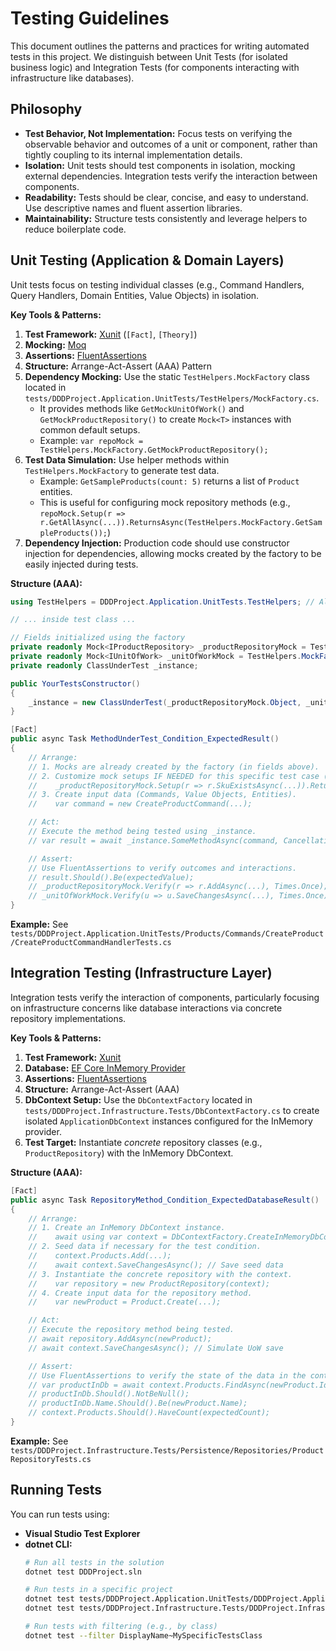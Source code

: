 # Testing Guidelines

This document outlines the patterns and practices for writing automated tests in this project. We distinguish between Unit Tests (for isolated business logic) and Integration Tests (for components interacting with infrastructure like databases).

## Philosophy

- **Test Behavior, Not Implementation:** Focus tests on verifying the observable behavior and outcomes of a unit or component, rather than tightly coupling to its internal implementation details.
- **Isolation:** Unit tests should test components in isolation, mocking external dependencies. Integration tests verify the interaction between components.
- **Readability:** Tests should be clear, concise, and easy to understand. Use descriptive names and fluent assertion libraries.
- **Maintainability:** Structure tests consistently and leverage helpers to reduce boilerplate code.

## Unit Testing (Application & Domain Layers)

Unit tests focus on testing individual classes (e.g., Command Handlers, Query Handlers, Domain Entities, Value Objects) in isolation.

**Key Tools & Patterns:**

1.  **Test Framework:** [Xunit](https://xunit.net/) (`[Fact]`, `[Theory]`)
2.  **Mocking:** [Moq](https://github.com/moq/moq)
3.  **Assertions:** [FluentAssertions](https://fluentassertions.com/)
4.  **Structure:** Arrange-Act-Assert (AAA) Pattern
5.  **Dependency Mocking:** Use the static `TestHelpers.MockFactory` class located in `tests/DDDProject.Application.UnitTests/TestHelpers/MockFactory.cs`.
    -   It provides methods like `GetMockUnitOfWork()` and `GetMockProductRepository()` to create `Mock<T>` instances with common default setups.
    -   Example: `var repoMock = TestHelpers.MockFactory.GetMockProductRepository();`
6.  **Test Data Simulation:** Use helper methods within `TestHelpers.MockFactory` to generate test data.
    -   Example: `GetSampleProducts(count: 5)` returns a list of `Product` entities.
    -   This is useful for configuring mock repository methods (e.g., `repoMock.Setup(r => r.GetAllAsync(...)).ReturnsAsync(TestHelpers.MockFactory.GetSampleProducts());`)
7.  **Dependency Injection:** Production code should use constructor injection for dependencies, allowing mocks created by the factory to be easily injected during tests.

**Structure (AAA):**

```csharp
using TestHelpers = DDDProject.Application.UnitTests.TestHelpers; // Alias for clarity

// ... inside test class ...

// Fields initialized using the factory
private readonly Mock<IProductRepository> _productRepositoryMock = TestHelpers.MockFactory.GetMockProductRepository();
private readonly Mock<IUnitOfWork> _unitOfWorkMock = TestHelpers.MockFactory.GetMockUnitOfWork();
private readonly ClassUnderTest _instance;

public YourTestsConstructor()
{
    _instance = new ClassUnderTest(_productRepositoryMock.Object, _unitOfWorkMock.Object);
}

[Fact]
public async Task MethodUnderTest_Condition_ExpectedResult()
{
    // Arrange:
    // 1. Mocks are already created by the factory (in fields above).
    // 2. Customize mock setups IF NEEDED for this specific test case (override factory defaults).
    //    _productRepositoryMock.Setup(r => r.SkuExistsAsync(...)).ReturnsAsync(true);
    // 3. Create input data (Commands, Value Objects, Entities).
    //    var command = new CreateProductCommand(...);

    // Act:
    // Execute the method being tested using _instance.
    // var result = await _instance.SomeMethodAsync(command, CancellationToken.None);

    // Assert:
    // Use FluentAssertions to verify outcomes and interactions.
    // result.Should().Be(expectedValue);
    // _productRepositoryMock.Verify(r => r.AddAsync(...), Times.Once);
    // _unitOfWorkMock.Verify(u => u.SaveChangesAsync(...), Times.Once);
}
```

**Example:** See `tests/DDDProject.Application.UnitTests/Products/Commands/CreateProduct/CreateProductCommandHandlerTests.cs`

## Integration Testing (Infrastructure Layer)

Integration tests verify the interaction of components, particularly focusing on infrastructure concerns like database interactions via concrete repository implementations.

**Key Tools & Patterns:**

1.  **Test Framework:** [Xunit](https://xunit.net/)
2.  **Database:** [EF Core InMemory Provider](https://learn.microsoft.com/en-us/ef/core/providers/in-memory/)
3.  **Assertions:** [FluentAssertions](https://fluentassertions.com/)
4.  **Structure:** Arrange-Act-Assert (AAA)
5.  **DbContext Setup:** Use the `DbContextFactory` located in `tests/DDDProject.Infrastructure.Tests/DbContextFactory.cs` to create isolated `ApplicationDbContext` instances configured for the InMemory provider.
6.  **Test Target:** Instantiate *concrete* repository classes (e.g., `ProductRepository`) with the InMemory DbContext.

**Structure (AAA):**

```csharp
[Fact]
public async Task RepositoryMethod_Condition_ExpectedDatabaseResult()
{
    // Arrange:
    // 1. Create an InMemory DbContext instance.
    //    await using var context = DbContextFactory.CreateInMemoryDbContext();
    // 2. Seed data if necessary for the test condition.
    //    context.Products.Add(...);
    //    await context.SaveChangesAsync(); // Save seed data
    // 3. Instantiate the concrete repository with the context.
    //    var repository = new ProductRepository(context);
    // 4. Create input data for the repository method.
    //    var newProduct = Product.Create(...);

    // Act:
    // Execute the repository method being tested.
    // await repository.AddAsync(newProduct);
    // await context.SaveChangesAsync(); // Simulate UoW save

    // Assert:
    // Use FluentAssertions to verify the state of the data in the context.
    // var productInDb = await context.Products.FindAsync(newProduct.Id);
    // productInDb.Should().NotBeNull();
    // productInDb.Name.Should().Be(newProduct.Name);
    // context.Products.Should().HaveCount(expectedCount);
}
```

**Example:** See `tests/DDDProject.Infrastructure.Tests/Persistence/Repositories/ProductRepositoryTests.cs`

## Running Tests

You can run tests using:

- **Visual Studio Test Explorer**
- **dotnet CLI:**
  ```bash
  # Run all tests in the solution
  dotnet test DDDProject.sln

  # Run tests in a specific project
  dotnet test tests/DDDProject.Application.UnitTests/DDDProject.Application.UnitTests.csproj
  dotnet test tests/DDDProject.Infrastructure.Tests/DDDProject.Infrastructure.Tests.csproj

  # Run tests with filtering (e.g., by class)
  dotnet test --filter DisplayName~MySpecificTestsClass
  ``` 
